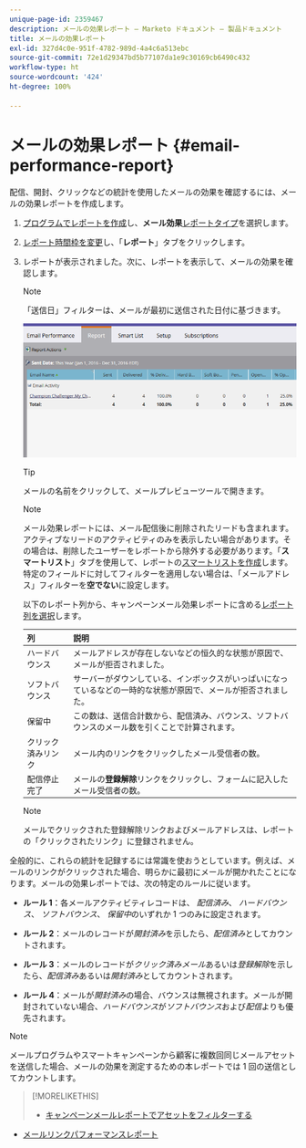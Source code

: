 ```yaml
---
unique-page-id: 2359467
description: メールの効果レポート — Marketo ドキュメント — 製品ドキュメント
title: メールの効果レポート
exl-id: 327d4c0e-951f-4782-989d-4a4c6a513ebc
source-git-commit: 72e1d29347bd5b77107da1e9c30169cb6490c432
workflow-type: ht
source-wordcount: '424'
ht-degree: 100%

---
```


# メールの効果レポート {#email-performance-report}

配信、開封、クリックなどの統計を使用したメールの効果を確認するには、メールの効果レポートを作成します。

1. [プログラムでレポートを作成](/help/marketo/product-docs/reporting/basic-reporting/creating-reports/create-a-report-in-a-program.md)し、**メール効果**[レポートタイプ](/help/marketo/product-docs/reporting/basic-reporting/report-types/report-type-overview.md)を選択します。
1. [レポート時間枠を変更](/help/marketo/product-docs/reporting/basic-reporting/editing-reports/change-a-report-time-frame.md)し、「**レポート**」タブをクリックします。
1. レポートが表示されました。次に、レポートを表示して、メールの効果を確認します。

   >[!NOTE]
   >
   >「送信日」フィルターは、メールが最初に送信された日付に基づきます。

   ![](assets/email-performance-report.png)

   >[!TIP]
   >
   >メールの名前をクリックして、メールプレビューツールで開きます。

   >[!NOTE]
   >
   >メール効果レポートには、メール配信後に削除されたリードも含まれます。アクティブなリードのアクティビティのみを表示したい場合があります。その場合は、削除したユーザーをレポートから除外する必要があります。「**スマートリスト**」タブを使用して、レポートの[スマートリストを作成](/help/marketo/product-docs/core-marketo-concepts/smart-lists-and-static-lists/creating-a-smart-list/create-a-smart-list.md)します。特定のフィールドに対してフィルターを適用しない場合は、「メールアドレス」フィルターを&#x200B;**空でない**&#x200B;に設定します。

   以下のレポート列から、キャンペーンメール効果レポートに含める[レポート列を選択](/help/marketo/product-docs/reporting/basic-reporting/editing-reports/select-report-columns.md)します。

   | 列 | 説明 |
   |---|---|
   | ハードバウンス | メールアドレスが存在しないなどの恒久的な状態が原因で、メールが拒否されました。 |
   | ソフトバウンス | サーバーがダウンしている、インボックスがいっぱいになっているなどの一時的な状態が原因で、メールが拒否されました。 |
   | 保留中 | この数は、送信合計数から、配信済み、バウンス、ソフトバウンスのメール数を引くことで計算されます。 |
   | クリック済みリンク | メール内のリンクをクリックしたメール受信者の数。 |
   | 配信停止完了 | メールの&#x200B;**登録解除**&#x200B;リンクをクリックし、フォームに記入したメール受信者の数。 |

   >[!NOTE]
   >
   >メールでクリックされた登録解除リンクおよびメールアドレスは、レポートの「クリックされたリンク」に登録されません。

全般的に、これらの統計を記録するには常識を使おうとしています。例えば、メールのリンクがクリックされた場合、明らかに最初にメールが開かれたことになります。メールの効果レポートでは、次の特定のルールに従います。

* **ルール 1**：各メールアクティビティレコードは、 _配信済み_、 _ハードバウンス_、 _ソフトバウンス_、 _保留中_&#x200B;のいずれか 1 つのみに設定されます。

* **ルール 2**：メールのレコードが&#x200B;*開封済み*&#x200B;を示したら、*配信済み*&#x200B;としてカウントされます。

* **ルール 3**：メールのレコードが&#x200B;_クリック済みメール_&#x200B;あるいは&#x200B;_登録解除_&#x200B;を示したら、_配信済み_&#x200B;あるいは&#x200B;_開封済み_&#x200B;としてカウントされます。

* **ルール 4**：メールが&#x200B;_開封済み_&#x200B;の場合、バウンスは無視されます。メールが開封されていない場合、_ハードバウンス_&#x200B;が&#x200B;_ソフトバウンス_&#x200B;および&#x200B;_配信_&#x200B;よりも優先されます。

>[!NOTE]
>
>メールプログラムやスマートキャンペーンから顧客に複数回同じメールアセットを送信した場合、メールの効果を測定するための本レポートでは 1 回の送信としてカウントします。

>[!MORELIKETHIS]
>
>* [キャンペーンメールレポートでアセットをフィルターする](/help/marketo/product-docs/reporting/basic-reporting/report-activity/filter-assets-in-a-campaign-email-reports.md)
* [メールリンクパフォーマンスレポート](/help/marketo/product-docs/email-marketing/email-programs/email-program-data/email-link-performance-report.md)

